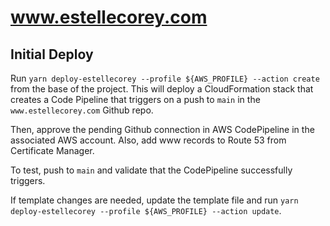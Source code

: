 # www.estellecorey.com

## Initial Deploy

Run `yarn deploy-estellecorey --profile ${AWS_PROFILE} --action create` from the base of the project. This will deploy a CloudFormation stack that creates a Code Pipeline that triggers on a push to `main` in the `www.estellecorey.com` Github repo.

Then, approve the pending Github connection in AWS CodePipeline in the associated AWS account. Also, add www records to Route 53 from Certificate Manager.

To test, push to `main` and validate that the CodePipeline successfully triggers.

If template changes are needed, update the template file and run `yarn deploy-estellecorey --profile ${AWS_PROFILE} --action update`.

